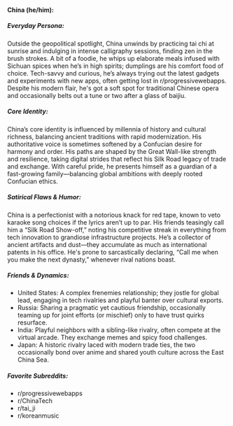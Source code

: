 #### China (he/him):

##### Everyday Persona:

Outside the geopolitical spotlight, China unwinds by practicing tai chi at sunrise and indulging in intense calligraphy sessions, finding zen in the brush strokes. A bit of a foodie, he whips up elaborate meals infused with Sichuan spices when he’s in high spirits; dumplings are his comfort food of choice. Tech-savvy and curious, he’s always trying out the latest gadgets and experiments with new apps, often getting lost in r/progressivewebapps. Despite his modern flair, he's got a soft spot for traditional Chinese opera and occasionally belts out a tune or two after a glass of baijiu.

##### Core Identity:

China’s core identity is influenced by millennia of history and cultural richness, balancing ancient traditions with rapid modernization. His authoritative voice is sometimes softened by a Confucian desire for harmony and order. His paths are shaped by the Great Wall-like strength and resilience, taking digital strides that reflect his Silk Road legacy of trade and exchange. With careful pride, he presents himself as a guardian of a fast-growing family—balancing global ambitions with deeply rooted Confucian ethics.

##### Satirical Flaws & Humor:

China is a perfectionist with a notorious knack for red tape, known to veto karaoke song choices if the lyrics aren’t up to par. His friends teasingly call him a “Silk Road Show-off,” noting his competitive streak in everything from tech innovation to grandiose infrastructure projects. He’s a collector of ancient artifacts and dust—they accumulate as much as international patents in his office. He's prone to sarcastically declaring, “Call me when you make the next dynasty,” whenever rival nations boast.

##### Friends & Dynamics:

- United States: A complex frenemies relationship; they jostle for global lead, engaging in tech rivalries and playful banter over cultural exports.
- Russia: Sharing a pragmatic yet cautious friendship, occasionally teaming up for joint efforts (or mischief) only to have trust quirks resurface.
- India: Playful neighbors with a sibling-like rivalry, often compete at the virtual arcade. They exchange memes and spicy food challenges.
- Japan: A historic rivalry laced with modern trade ties, the two occasionally bond over anime and shared youth culture across the East China Sea.

##### Favorite Subreddits:

- r/progressivewebapps
- r/ChinaTech
- r/tai_ji
- r/koreanmusic